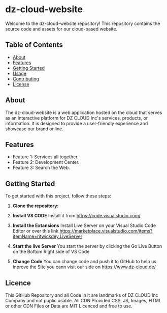 # dz-cloud-website

Welcome to the dz-cloud-website repository! This repository contains the source code and assets for our cloud-based website.

## Table of Contents

- [About](#about)
- [Features](#features)
- [Getting Started](#getting-started)
- [Usage](#usage)
- [Contributing](#contributing)
- [License](#license)

## About

The dz-cloud-website is a web application hosted on the cloud that serves as an interactive platform for DZ CLOUD Inc's services, products, or information. It is designed to provide a user-friendly experience and showcase our brand online.

## Features

- Feature 1: Services all together.
- Feature 2: Development Center.
- Feature 3: Search the Web.

## Getting Started

To get started with this project, follow these steps:

1. **Clone the repository:**

2. **Install VS CODE**
Install it from https://code.visualstudio.com/ 

3. **Install the Extansions**
Install Live Server on your Visual Studio Code Editor or over this link
https://marketplace.visualstudio.com/items?itemName=ritwickdey.LiveServer

4. **Start the live Server**
You start the server by clicking the Go Live Button on the Bottom Right side of VS Code

5. **Change Code**
You can change code and push it to GitHub to help us inprove the Site you cann visit our side on https://www.dz-cloud.de/


## Licence
This GitHub Repository and all Code in it are landmarks of DZ CLOUD Inc Company and not puplic usable. All CDN Provided CSS, JS, Images, HTML or other CDN Files or Data are MIT Licenced and free to use.